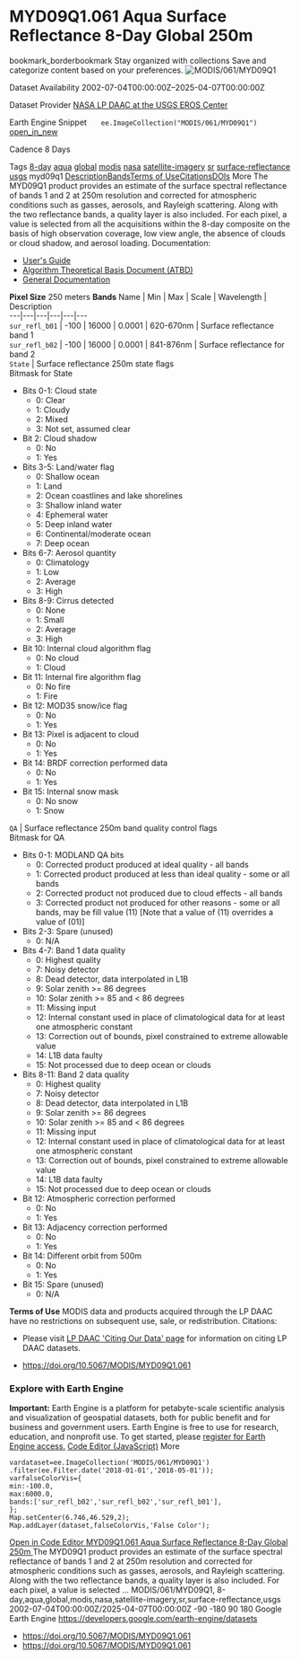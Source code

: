  
#  MYD09Q1.061 Aqua Surface Reflectance 8-Day Global 250m 
bookmark_borderbookmark Stay organized with collections  Save and categorize content based on your preferences.
![MODIS/061/MYD09Q1](https://developers.google.com/earth-engine/datasets/images/MODIS/MODIS_061_MYD09Q1_sample.png) 

Dataset Availability
    2002-07-04T00:00:00Z–2025-04-07T00:00:00Z 

Dataset Provider
     [ NASA LP DAAC at the USGS EROS Center ](https://doi.org/10.5067/MODIS/MYD09Q1.061) 

Earth Engine Snippet
     `    ee.ImageCollection("MODIS/061/MYD09Q1")   ` [ open_in_new ](https://code.earthengine.google.com/?scriptPath=Examples:Datasets/MODIS/MODIS_061_MYD09Q1) 

Cadence
    8 Days 

Tags
     [8-day](https://developers.google.com/earth-engine/datasets/tags/8-day) [aqua](https://developers.google.com/earth-engine/datasets/tags/aqua) [global](https://developers.google.com/earth-engine/datasets/tags/global) [modis](https://developers.google.com/earth-engine/datasets/tags/modis) [nasa](https://developers.google.com/earth-engine/datasets/tags/nasa) [satellite-imagery](https://developers.google.com/earth-engine/datasets/tags/satellite-imagery) [sr](https://developers.google.com/earth-engine/datasets/tags/sr) [surface-reflectance](https://developers.google.com/earth-engine/datasets/tags/surface-reflectance) [usgs](https://developers.google.com/earth-engine/datasets/tags/usgs)
myd09q1
[Description](https://developers.google.com/earth-engine/datasets/catalog/MODIS_061_MYD09Q1#description)[Bands](https://developers.google.com/earth-engine/datasets/catalog/MODIS_061_MYD09Q1#bands)[Terms of Use](https://developers.google.com/earth-engine/datasets/catalog/MODIS_061_MYD09Q1#terms-of-use)[Citations](https://developers.google.com/earth-engine/datasets/catalog/MODIS_061_MYD09Q1#citations)[DOIs](https://developers.google.com/earth-engine/datasets/catalog/MODIS_061_MYD09Q1#dois) More
The MYD09Q1 product provides an estimate of the surface spectral reflectance of bands 1 and 2 at 250m resolution and corrected for atmospheric conditions such as gasses, aerosols, and Rayleigh scattering. Along with the two reflectance bands, a quality layer is also included. For each pixel, a value is selected from all the acquisitions within the 8-day composite on the basis of high observation coverage, low view angle, the absence of clouds or cloud shadow, and aerosol loading.
Documentation:
  * [User's Guide](https://lpdaac.usgs.gov/documents/306/MOD09_User_Guide_V6.pdf)
  * [Algorithm Theoretical Basis Document (ATBD)](https://lpdaac.usgs.gov/documents/305/MOD09_ATBD.pdf)
  * [General Documentation](https://ladsweb.modaps.eosdis.nasa.gov/filespec/MODIS/61/MYD09Q1)


**Pixel Size** 250 meters 
**Bands**
Name | Min | Max | Scale | Wavelength | Description  
---|---|---|---|---|---  
`sur_refl_b01` |  -100  |  16000  | 0.0001 | 620-670nm | Surface reflectance band 1  
`sur_refl_b02` |  -100  |  16000  | 0.0001 | 841-876nm | Surface reflectance for band 2  
`State` | Surface reflectance 250m state flags  
Bitmask for State
  * Bits 0-1: Cloud state 
    * 0: Clear
    * 1: Cloudy
    * 2: Mixed
    * 3: Not set, assumed clear
  * Bit 2: Cloud shadow 
    * 0: No
    * 1: Yes
  * Bits 3-5: Land/water flag 
    * 0: Shallow ocean
    * 1: Land
    * 2: Ocean coastlines and lake shorelines
    * 3: Shallow inland water
    * 4: Ephemeral water
    * 5: Deep inland water
    * 6: Continental/moderate ocean
    * 7: Deep ocean
  * Bits 6-7: Aerosol quantity 
    * 0: Climatology
    * 1: Low
    * 2: Average
    * 3: High
  * Bits 8-9: Cirrus detected 
    * 0: None
    * 1: Small
    * 2: Average
    * 3: High
  * Bit 10: Internal cloud algorithm flag 
    * 0: No cloud
    * 1: Cloud
  * Bit 11: Internal fire algorithm flag 
    * 0: No fire
    * 1: Fire
  * Bit 12: MOD35 snow/ice flag 
    * 0: No
    * 1: Yes
  * Bit 13: Pixel is adjacent to cloud 
    * 0: No
    * 1: Yes
  * Bit 14: BRDF correction performed data 
    * 0: No
    * 1: Yes
  * Bit 15: Internal snow mask 
    * 0: No snow
    * 1: Snow

  
`QA` | Surface reflectance 250m band quality control flags  
Bitmask for QA
  * Bits 0-1: MODLAND QA bits 
    * 0: Corrected product produced at ideal quality - all bands
    * 1: Corrected product produced at less than ideal quality - some or all bands
    * 2: Corrected product not produced due to cloud effects - all bands
    * 3: Corrected product not produced for other reasons - some or all bands, may be fill value (11) [Note that a value of (11) overrides a value of (01)]
  * Bits 2-3: Spare (unused) 
    * 0: N/A
  * Bits 4-7: Band 1 data quality 
    * 0: Highest quality
    * 7: Noisy detector
    * 8: Dead detector, data interpolated in L1B
    * 9: Solar zenith >= 86 degrees
    * 10: Solar zenith >= 85 and < 86 degrees
    * 11: Missing input
    * 12: Internal constant used in place of climatological data for at least one atmospheric constant
    * 13: Correction out of bounds, pixel constrained to extreme allowable value
    * 14: L1B data faulty
    * 15: Not processed due to deep ocean or clouds
  * Bits 8-11: Band 2 data quality 
    * 0: Highest quality
    * 7: Noisy detector
    * 8: Dead detector, data interpolated in L1B
    * 9: Solar zenith >= 86 degrees
    * 10: Solar zenith >= 85 and < 86 degrees
    * 11: Missing input
    * 12: Internal constant used in place of climatological data for at least one atmospheric constant
    * 13: Correction out of bounds, pixel constrained to extreme allowable value
    * 14: L1B data faulty
    * 15: Not processed due to deep ocean or clouds
  * Bit 12: Atmospheric correction performed 
    * 0: No
    * 1: Yes
  * Bit 13: Adjacency correction performed 
    * 0: No
    * 1: Yes
  * Bit 14: Different orbit from 500m 
    * 0: No
    * 1: Yes
  * Bit 15: Spare (unused) 
    * 0: N/A

  
**Terms of Use**
MODIS data and products acquired through the LP DAAC have no restrictions on subsequent use, sale, or redistribution.
Citations:
  * Please visit [LP DAAC 'Citing Our Data' page](https://lpdaac.usgs.gov/citing_our_data) for information on citing LP DAAC datasets.


  * [ https://doi.org/10.5067/MODIS/MYD09Q1.061 ](https://doi.org/10.5067/MODIS/MYD09Q1.061)


### Explore with Earth Engine
**Important:** Earth Engine is a platform for petabyte-scale scientific analysis and visualization of geospatial datasets, both for public benefit and for business and government users. Earth Engine is free to use for research, education, and nonprofit use. To get started, please [register for Earth Engine access.](https://console.cloud.google.com/earth-engine)
[Code Editor (JavaScript)](https://developers.google.com/earth-engine/datasets/catalog/MODIS_061_MYD09Q1#code-editor-javascript-sample) More
```
vardataset=ee.ImageCollection('MODIS/061/MYD09Q1')
.filter(ee.Filter.date('2018-01-01','2018-05-01'));
varfalseColorVis={
min:-100.0,
max:6000.0,
bands:['sur_refl_b02','sur_refl_b02','sur_refl_b01'],
};
Map.setCenter(6.746,46.529,2);
Map.addLayer(dataset,falseColorVis,'False Color');
```
[ Open in Code Editor ](https://code.earthengine.google.com/?scriptPath=Examples:Datasets/MODIS/MODIS_061_MYD09Q1)
[ MYD09Q1.061 Aqua Surface Reflectance 8-Day Global 250m ](https://developers.google.com/earth-engine/datasets/catalog/MODIS_061_MYD09Q1)
The MYD09Q1 product provides an estimate of the surface spectral reflectance of bands 1 and 2 at 250m resolution and corrected for atmospheric conditions such as gasses, aerosols, and Rayleigh scattering. Along with the two reflectance bands, a quality layer is also included. For each pixel, a value is selected …
MODIS/061/MYD09Q1, 8-day,aqua,global,modis,nasa,satellite-imagery,sr,surface-reflectance,usgs 
2002-07-04T00:00:00Z/2025-04-07T00:00:00Z
-90 -180 90 180 
Google Earth Engine
https://developers.google.com/earth-engine/datasets
  * [ https://doi.org/10.5067/MODIS/MYD09Q1.061 ](https://doi.org/https://doi.org/10.5067/MODIS/MYD09Q1.061)
  * [ https://doi.org/10.5067/MODIS/MYD09Q1.061 ](https://doi.org/https://developers.google.com/earth-engine/datasets/catalog/MODIS_061_MYD09Q1)


